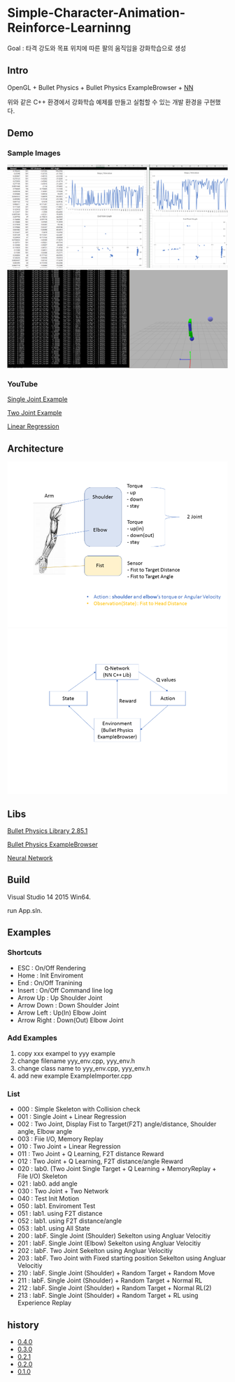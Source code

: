 # Simple-Character-Animation-Reinforce-Learninng

Goal : 타격 강도와 목표 위치에 따른 팔의 움직임을 강화학습으로 생성


## Intro

OpenGL + Bullet Physics + Bullet Physics ExampleBrowser + [NN](https://github.com/jmhong-simulation/2016FallCSE2022/tree/master/Week15%20-%20RL/NeuralNetwork)

위와 같은 C++ 환경에서 강화학습 예제를 만들고 실험할 수 있는 개발 환경을 구현했다.


## Demo

### Sample Images

![img1](/_imgs/1.PNG)
![img2](/_imgs/2.PNG)


### YouTube

[Single Joint Example](https://youtu.be/-Ku9dZcwSQc)

[Two Joint Example](https://youtu.be/97vfoNJHUys)

[Linear Regression](https://youtu.be/8Jc_rD9IS-g)


## Architecture

![arc1](/_imgs/arc1.PNG)
![arc2](/_imgs/arc2.PNG)


## Libs

[Bullet Physics Library 2.85.1](https://github.com/bulletphysics/bullet3/tree/2.85.1)

[Bullet Physics ExampleBrowser](https://github.com/bulletphysics/bullet3/tree/2.85.1/examples/ExampleBrowser)

[Neural Network](https://github.com/jmhong-simulation/2016FallCSE2022/tree/master/Week15%20-%20RL/NeuralNetwork)


## Build

Visual Studio 14 2015 Win64.

run App.sln.


## Examples


### Shortcuts

- ESC : On/Off Rendering 
- Home : Init Enviroment
- End : On/Off Tranining
- Insert : On/Off Command line log
- Arrow Up : Up Shoulder Joint
- Arrow Down : Down Shoulder Joint
- Arrow Left : Up(In) Elbow Joint
- Arrow Right : Down(Out) Elbow Joint


### Add Examples

1. copy xxx exampel to yyy example
2. change filename yyy_env.cpp, yyy_env.h
3. change class name to yyy_env.cpp, yyy_env.h
4. add new example ExampleImporter.cpp


### List

- 000 : Simple Skeleton with Collision check
- 001 : Single Joint + Linear Regression
- 002 : Two Joint, Display Fist to Target(F2T) angle/distance, Shoulder angle, Elbow angle
- 003 : Fiie I/O, Memory Replay
- 010 : Two Joint + Linear Regression
- 011 : Two Joint + Q Learning, F2T distance Reward
- 012 : Two Joint + Q Learning, F2T distance/angle Reward
- 020 : lab0. (Two Joint Single Target + Q Learning + MemoryReplay + File I/O) Skeleton
- 021 : lab0. add angle
- 030 : Two Joint + Two Network
- 040 : Test Init Motion
- 050 : lab1. Enviroment Test
- 051 : lab1. using F2T distance
- 052 : lab1. using F2T distance/angle
- 053 : lab1. using All State
- 200 : labF. Single Joint (Shoulder) Sekelton using Angluar Velocitiy
- 201 : labF. Single Joint (Elbow) Sekelton using Angluar Velocitiy
- 202 : labF. Two Joint Sekelton using Angluar Velocitiy
- 203 : labF. Two Joint with Fixed starting position Sekelton using Angluar Velocitiy
- 210 : labF. Single Joint (Shoulder) + Random Target + Random Move
- 211 : labF. Single Joint (Shoulder) + Random Target + Normal RL
- 212 : labF. Single Joint (Shoulder) + Random Target + Normal RL(2)
- 213 : labF. Single Joint (Shoulder) + Random Target + RL using Experience Replay


## history

- [0.4.0](https://github.com/hyunjun529/Simple-Character-Animation-Reinforce-Learninng/releases/tag/0.4.0)
- [0.3.0](https://github.com/hyunjun529/Simple-Character-Animation-Reinforce-Learninng/releases/tag/0.3.0)
- [0.2.1](https://github.com/hyunjun529/Simple-Character-Animation-Reinforce-Learninng/releases/tag/0.2.1)
- [0.2.0](https://github.com/hyunjun529/Simple-Character-Animation-Reinforce-Learninng/releases/tag/0.2.0)
- [0.1.0](https://github.com/hyunjun529/Simple-Character-Animation-Reinforce-Learninng/releases/tag/0.1.0)

